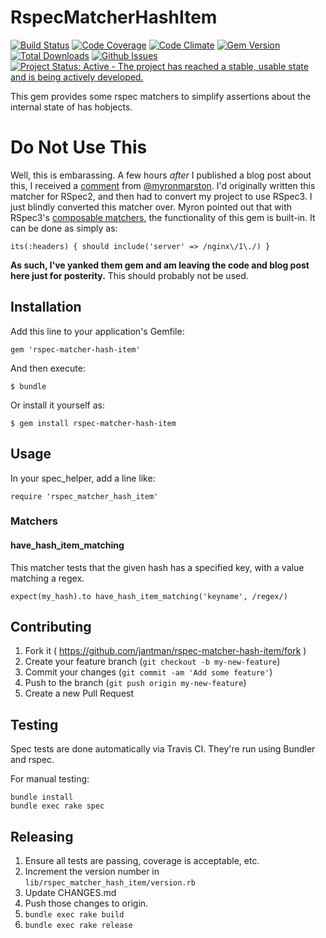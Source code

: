 # RspecMatcherHashItem

[![Build Status](https://travis-ci.org/jantman/rspec-matcher-hash-item.svg?branch=master)](https://travis-ci.org/jantman/rspec-matcher-hash-item)
[![Code Coverage](https://codecov.io/github/jantman/rspec-matcher-hash-item/coverage.svg?branch=master)](https://codecov.io/github/jantman/rspec-matcher-hash-item?branch=master)
[![Code Climate](https://codeclimate.com/github/jantman/rspec-matcher-hash-item/badges/gpa.svg)](https://codeclimate.com/github/jantman/rspec-matcher-hash-item)
[![Gem Version](https://img.shields.io/gem/v/rspec-matcher-hash-item.svg)](https://rubygems.org/gems/rspec-matcher-hash-item)
[![Total Downloads](https://img.shields.io/gem/dt/rspec-matcher-hash-item.svg)](https://rubygems.org/gems/rspec-matcher-hash-item)
[![Github Issues](https://img.shields.io/github/issues/jantman/rspec-matcher-hash-item.svg)](https://github.com/jantman/rspec-matcher-hash-item/issues)
[![Project Status: Active - The project has reached a stable, usable state and is being actively developed.](http://www.repostatus.org/badges/0.1.0/active.svg)](http://www.repostatus.org/#active)

This gem provides some rspec matchers to simplify assertions about
the internal state of has hobjects.

# Do Not Use This

Well, this is embarassing. A few hours _after_ I published a blog post about this, I received a
[comment](http://blog.jasonantman.com/2015/02/rspec-matcher-for-hash-item-value/#comment-1868422853)
from [@myronmarston](https://twitter.com/myronmarston). I'd originally
written this matcher for RSpec2, and then had to convert my project to use
RSpec3. I just blindly converted this matcher over. Myron pointed out that with
RSpec3's [composable matchers](http://rspec.info/blog/2014/01/new-in-rspec-3-composable-matchers/),
the functionality of this gem is built-in. It can be done as simply as:

~~~~{.ruby}
its(:headers) { should include('server' => /nginx\/1\./) }
~~~~

__As such, I've yanked them gem and am leaving the code and blog post here just for posterity.__
This should probably not be used.

## Installation

Add this line to your application's Gemfile:

    gem 'rspec-matcher-hash-item'

And then execute:

    $ bundle

Or install it yourself as:

    $ gem install rspec-matcher-hash-item

## Usage

In your spec_helper, add a line like:

    require 'rspec_matcher_hash_item'

### Matchers

#### have_hash_item_matching

This matcher tests that the given hash has a specified key, with a
value matching a regex.

    expect(my_hash).to have_hash_item_matching('keyname', /regex/)

## Contributing

1. Fork it ( https://github.com/jantman/rspec-matcher-hash-item/fork )
2. Create your feature branch (`git checkout -b my-new-feature`)
3. Commit your changes (`git commit -am 'Add some feature'`)
4. Push to the branch (`git push origin my-new-feature`)
5. Create a new Pull Request

## Testing

Spec tests are done automatically via Travis CI. They're run using Bundler and rspec.

For manual testing:

    bundle install
    bundle exec rake spec

## Releasing

1. Ensure all tests are passing, coverage is acceptable, etc.
2. Increment the version number in ``lib/rspec_matcher_hash_item/version.rb``
3. Update CHANGES.md
4. Push those changes to origin.
5. ``bundle exec rake build``
6. ``bundle exec rake release``
